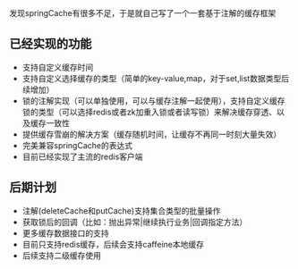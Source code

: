 发现springCache有很多不足，于是就自己写了一个一套基于注解的缓存框架

## 已经实现的功能

- 支持自定义缓存时间
- 支持自定义选择缓存的类型（简单的key-value,map，对于set,list数据类型后续增加）
- 锁的注解实现（可以单独使用，可以与缓存注解一起使用），支持自定义缓存锁的类型（可以选择redis或者zk加重入锁或者读写锁）来解决缓存穿透、以及缓存一致性
- 提供缓存雪崩的解决方案（缓存随机时间，让缓存不再同一时刻大量失效）
- 完美兼容springCache的表达式
- 目前已经实现了主流的redis客户端

## 后期计划

- 注解(deleteCache和putCache)支持集合类型的批量操作
- 获取锁后的回调（比如：抛出异常|继续执行业务|回调指定方法）
- 更多缓存数据接口的支持
- 目前只支持redis缓存，后续会支持caffeine本地缓存
- 后续支持二级缓存使用